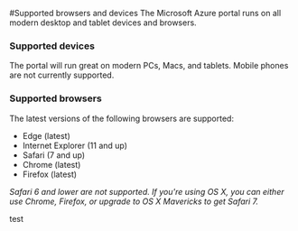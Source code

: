 <properties 
	pageTitle="Supported browsers and devices" 
	description="" 
	services="" 
	documentationCenter="" 
	authors="flanakin" 
	writer="flanakin" 
	manager="lwelicki" 
	editor=""/>

<tags 
	ms.service="multiple" 
	ms.workload="multiple" 
	ms.tgt_pltfrm="ibiza" 
	ms.devlang="na" 
	ms.topic="article" 
	ms.date="07/23/2015" 
	ms.author="micflan"/>

#Supported browsers and devices
The Microsoft Azure portal runs on all modern desktop and tablet devices and browsers.

### Supported devices
The portal will run great on modern PCs, Macs, and tablets. Mobile phones are not currently supported.

### Supported browsers
The latest versions of the following browsers are supported:

- Edge (latest)
- Internet Explorer (11 and up)
- Safari (7 and up)
- Chrome (latest)
- Firefox (latest)

*Safari 6 and lower are not supported. If you're using OS X, you can either use Chrome, Firefox, or upgrade to OS X Mavericks to get Safari 7.*


test
